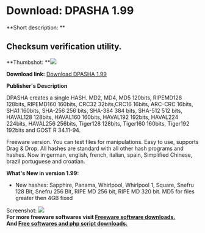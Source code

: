 # Download: DPASHA 1.99

**Short description: **

## Checksum verification utility.

  
**Thumbshot: **![](http://www.freewarefiles.com/screenshot/dpasha197_md.gif)   
  
**Download link:** [Download DPASHA 1.99](http://freesoftwares.boysofts.com/DPASHA_program_23341.html)  
  

**Publisher's Description**  
  

DPASHA creates a single HASH. MD2, MD4, MD5 120bits, RIPEMD128 128bits,
RIPEMD160 160bits, CRC32 32bits,CRC16 16bits, ARC-CRC 16bits, SHA1 160bits,
SHA-256 256 bits, SHA-384 384 bits, SHA-512 512 bits, HAVAL128 128bits,
HAVAL160 160bits, HAVAL192 192bits, HAVAL224 224bits, HAVAL256 256bits,
Tiger128 128bits, Tiger160 160bits, Tiger192 192bits and GOST R 34.11-94.

Freeware version. You can test files for manipulations. Easy to use, supports
Drag & Drop. All hashes are standard with all other hash programs and hashes.
Now in german, english, french, italian, spain, Simplified Chinese, brazil
portuguese and croatian.

**What's New in version 1.99:**

  * New hashes: Sapphire, Panama, Whirlpool, Whirlpool 1, Square, Snefru 128 Bit, Snefru 256 Bit, RIPE MD 256 bit, RIPE MD 320 bit. MD5 for files greater then 4GB fixed 

  
  
Screenshot: ![](http://www.freewarefiles.com/screenshot/dpasha197.gif)  
**For more freeware softwares visit [Freeware software downloads.](http://freesoftwares.boysofts.com/)**   
**And [Free softwares and php script downloads.](http://www.boysofts.com/)**

